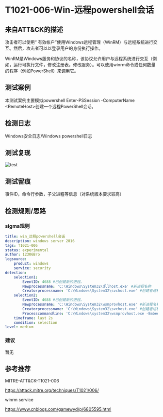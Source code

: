 # T1021-006-Win-远程powershell会话

## 来自ATT&CK的描述

攻击者可以使用“ 有效帐户”使用Windows远程管理（WinRM）与远程系统进行交互。然后，攻击者可以以登录用户的身份执行操作。

WinRM是Windows服务和协议的名称，该协议允许用户与远程系统进行交互（例如，运行可执行文件，修改注册表，修改服务）。可以使用winrm命令或任何数量的程序（例如PowerShell）来调用它。

## 测试案例

本测试案例主要模拟powershell Enter-PSSession -ComputerName \<RemoteHost\>创建一个远程PowerShell会话。

## 检测日志

Windows安全日志/Windows powershell日志

## 测试复现

![test](https://s2.ax1x.com/2019/12/09/Q0npmd.png)

## 测试留痕

事件ID，命令行参数，子父进程等信息（对系统版本要求较高）

## 检测规则/思路

### sigma规则

```yml
title: win_远程powershell会话
description: windows server 2016
tags: T1021-006
status: experimental
author: 12306Bro
logsource:
    product: windows
    service: security
detection:
    selection1:
        EventID: 4688 #已创建新的进程。
        Newprocessname: 'C:\Windows\System32\dllhost.exe' #新进程名称
        Creatorprocessname: 'C:\Windows\System32\svchost.exe' #创建者进程名称
    selection2:
        EventID: 4688 #已创建新的进程。
        Newprocessname: 'C:\Windows\System32\wsmprovhost.exe' #新进程名称
        Creatorprocessname: 'C:\Windows\System32\svchost.exe' #创建者进程名称
        Processcommandline: 'C:\Windows\system32\wsmprovhost.exe -Embedding' #进程命令行参数
    timeframe: last 2s
    condition: selection
level: medium
```

### 建议

暂无

## 参考推荐

MITRE-ATT&CK-T1021-006

<https://attack.mitre.org/techniques/T1021/006/>

winrm service

<https://www.cnblogs.com/gamewyd/p/6805595.html>
